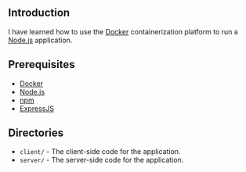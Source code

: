 ## Introduction

I have learned how to use the [Docker](https://www.docker.com/) containerization platform to run a [Node.js](https://nodejs.org/) application.

## Prerequisites

- [Docker](https://www.docker.com/)
- [Node.js](https://nodejs.org/)
- [npm](https://www.npmjs.com/)
- [ExpressJS](https://expressjs.com/)

## Directories

- `client/` - The client-side code for the application.
- `server/` - The server-side code for the application.